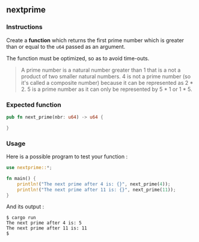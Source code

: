## nextprime

### Instructions

Create a **function** which returns the first prime number which is greater than or equal to the `u64` passed as an argument.

The function must be optimized, so as to avoid time-outs.

> A prime number is a natural number greater than 1 that is a not a product of two smaller natural numbers.
> 4 is not a prime number (so it's called a composite number) because it can be represented as 2 \* 2. 5 is a prime number as it can only be represented by 5 \* 1 or 1 \* 5.

### Expected function

```rust
pub fn next_prime(nbr: u64) -> u64 {

}
```

### Usage

Here is a possible program to test your function :

```rust
use nextprime::*;

fn main() {
    println!("The next prime after 4 is: {}", next_prime(4));
    println!("The next prime after 11 is: {}", next_prime(11));
}

```

And its output :

```console
$ cargo run
The next prime after 4 is: 5
The next prime after 11 is: 11
$
```
